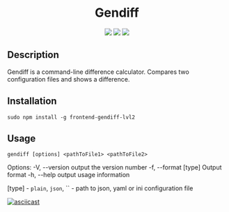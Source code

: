 <h1 align="center">Gendiff</h1>
<p align="center">
<a href="https://travis-ci.org/victorlitvinenko/frontend-project-lvl2.svg?branch=master"><img src="https://travis-ci.org/victorlitvinenko/frontend-project-lvl2.svg?branch=master"></a>
<a href="https://codeclimate.com/github/victorlitvinenko/frontend-project-lvl2/maintainability"><img src="https://api.codeclimate.com/v1/badges/ca2ac9d4aebb1fff519e/maintainability" /></a>
<a href="https://codeclimate.com/github/victorlitvinenko/frontend-project-lvl2/test_coverage"><img src="https://api.codeclimate.com/v1/badges/ca2ac9d4aebb1fff519e/test_coverage" /></a>
</p>

## Description
Gendiff is a command-line difference calculator.
Compares two configuration files and shows a difference.

## Installation
```sudo npm install -g frontend-gendiff-lvl2```

## Usage
```gendiff [options] <pathToFile1> <pathToFile2>```

Options:
  -V, --version        output the version number
  -f, --format [type]  Output format
  -h, --help           output usage information

[type] - `plain`, `json`, ``
<pathToFile> - path to json, yaml or ini configuration file

[![asciicast](https://asciinema.org/a/mDkLZm4HNMw9emKexJNvfSMHB.svg)](https://asciinema.org/a/mDkLZm4HNMw9emKexJNvfSMHB)
